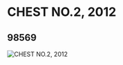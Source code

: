 # CHEST NO.2, 2012
## 98569
![CHEST NO.2, 2012](https://lc-www-live-s.legocdn.com/media/bricks/5/2/4652129.jpg)